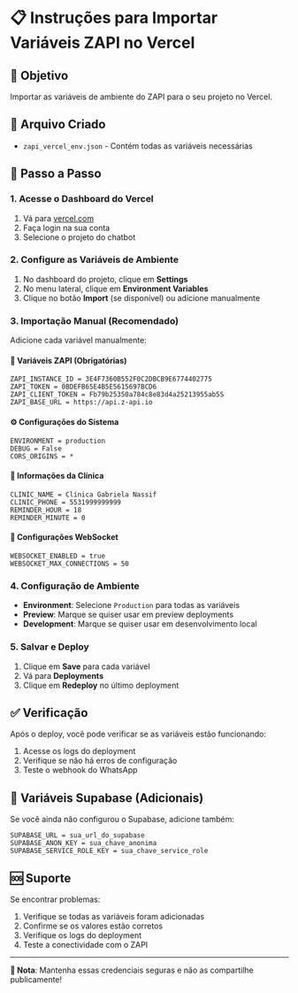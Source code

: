# 📋 Instruções para Importar Variáveis ZAPI no Vercel

## 🎯 Objetivo
Importar as variáveis de ambiente do ZAPI para o seu projeto no Vercel.

## 📁 Arquivo Criado
- `zapi_vercel_env.json` - Contém todas as variáveis necessárias

## 🚀 Passo a Passo

### 1. Acesse o Dashboard do Vercel
1. Vá para [vercel.com](https://vercel.com)
2. Faça login na sua conta
3. Selecione o projeto do chatbot

### 2. Configure as Variáveis de Ambiente
1. No dashboard do projeto, clique em **Settings**
2. No menu lateral, clique em **Environment Variables**
3. Clique no botão **Import** (se disponível) ou adicione manualmente

### 3. Importação Manual (Recomendado)
Adicione cada variável manualmente:

#### 🔑 Variáveis ZAPI (Obrigatórias)
```
ZAPI_INSTANCE_ID = 3E4F7360B552F0C2DBCB9E6774402775
ZAPI_TOKEN = 0BDEFB65E4B5E5615697BCD6
ZAPI_CLIENT_TOKEN = Fb79b25350a784c8e83d4a25213955ab5S
ZAPI_BASE_URL = https://api.z-api.io
```

#### ⚙️ Configurações do Sistema
```
ENVIRONMENT = production
DEBUG = False
CORS_ORIGINS = *
```

#### 🏥 Informações da Clínica
```
CLINIC_NAME = Clínica Gabriela Nassif
CLINIC_PHONE = 5531999999999
REMINDER_HOUR = 18
REMINDER_MINUTE = 0
```

#### 🔌 Configurações WebSocket
```
WEBSOCKET_ENABLED = true
WEBSOCKET_MAX_CONNECTIONS = 50
```

### 4. Configuração de Ambiente
- **Environment**: Selecione `Production` para todas as variáveis
- **Preview**: Marque se quiser usar em preview deployments
- **Development**: Marque se quiser usar em desenvolvimento local

### 5. Salvar e Deploy
1. Clique em **Save** para cada variável
2. Vá para **Deployments**
3. Clique em **Redeploy** no último deployment

## ✅ Verificação
Após o deploy, você pode verificar se as variáveis estão funcionando:
1. Acesse os logs do deployment
2. Verifique se não há erros de configuração
3. Teste o webhook do WhatsApp

## 🔧 Variáveis Supabase (Adicionais)
Se você ainda não configurou o Supabase, adicione também:
```
SUPABASE_URL = sua_url_do_supabase
SUPABASE_ANON_KEY = sua_chave_anonima
SUPABASE_SERVICE_ROLE_KEY = sua_chave_service_role
```

## 🆘 Suporte
Se encontrar problemas:
1. Verifique se todas as variáveis foram adicionadas
2. Confirme se os valores estão corretos
3. Verifique os logs do deployment
4. Teste a conectividade com o ZAPI

---
**📝 Nota**: Mantenha essas credenciais seguras e não as compartilhe publicamente! 